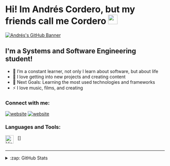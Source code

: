 # Hi! Im Andrés Cordero, but my friends call me Cordero <img src="https://raw.githubusercontent.com/MartinHeinz/MartinHeinz/master/wave.gif" width="30px">

[![Andrés's GitHub Banner](./assets/GitHubHeader.png)]()

## I'm a Systems and Software Engineering student!

- 🌱 I’m a constant learner, not only I learn about software, but about life
- 🎁 I love getting into new projects and creating content
- 🥅 Next Goals: Learning the most used technologies and frameworks
- ⚡ I love music, films, and creating

### Connect with me:

[![website](./img/linkedin-light.svg)](https://www.linkedin.com/in/andresmcorderor/#gh-light-mode-only)
[![website](./img/linkedin-dark.svg)](https://www.linkedin.com/in/andresmcorderor/#gh-dark-mode-only)
&nbsp;&nbsp;

### Languages and Tools:

[<img align="left" alt="Visual Studio Code" width="26px" src="https://cdn.jsdelivr.net/gh/devicons/devicon/icons/vscode/vscode-original.svg" style="padding-right:10px;" />]
<br />
<br />

---

<details>
  <summary>:zap: GitHub Stats</summary>

  <img align="left" alt="codeSTACKr's GitHub Stats" src="https://github-readme-stats.vercel.app/api?username=andresxordero&show_icons=true&hide_border=false&title_color=ff652f&icon_color=FFE400&bg_color=09131B&text_color=ffffff&border_color=0c1a25" />

</details>
